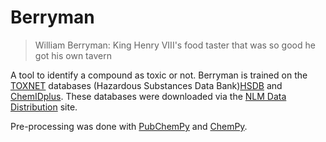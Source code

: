 # Berryman
> William Berryman: King Henry VIII's food taster that was so good he got his own tavern

A tool to identify a compound as toxic or not. Berryman is trained on the [TOXNET] databases (Hazardous Substances Data Bank)[HSDB] and [ChemIDplus]. These databases were downloaded via the [NLM Data Distribution] site.

Pre-processing was done with [PubChemPy] and [ChemPy].

[TOXNET]: https://toxnet.nlm.nih.gov/
[HSDB]: https://toxnet.nlm.nih.gov/newtoxnet/hsdb.htm
[ChemIDplus]: https://chem.nlm.nih.gov/chemidplus/chemidlite.jsp
[NLM Data Distribution]: https://www.nlm.nih.gov/databases/download/data_distrib_main.html
[PubChemPy]: https://pubchempy.readthedocs.io/en/latest/
[ChemPy]: https://pypi.org/project/chempy/
